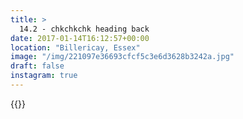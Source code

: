 ```yaml
---
title: >
  14.2 - chkchkchk heading back
date: 2017-01-14T16:12:57+00:00
location: "Billericay, Essex"
image: "/img/221097e36693cfcf5c3e6d3628b3242a.jpg"
draft: false
instagram: true
---
```


{{<photo src="/img/221097e36693cfcf5c3e6d3628b3242a.jpg">}}
